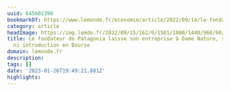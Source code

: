 ```yaml
---
uuid: 645601398
bookmarkOf: https://www.lemonde.fr/economie/article/2022/09/14/le-fondateur-de-patagonia-laisse-son-entreprise-a-dame-nature-sans-cession-ni-introduction-en-bourse_6141646_3234.html?utm_term=Autofeed
category: article
headImage: https://img.lemde.fr/2022/09/15/162/0/1501/1000/1440/960/60/0/32a188e_1663205960762-yvon-chouinard-photo-tom-frost.jpg
title: Le fondateur de Patagonia laisse son entreprise à Dame Nature, sans cession
  ni introduction en Bourse
domain: lemonde.fr
description:
tags: []
date: '2023-01-26T19:49:21.881Z'
highlights:
---
```



